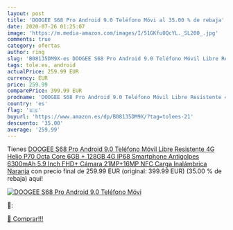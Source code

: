 ```yaml
---
layout: post
title: 'DOOGEE S68 Pro Android 9.0 Teléfono Móvi al 35.00 % de rebaja'
date: 2020-07-26 01:25:07
image: 'https://m.media-amazon.com/images/I/51GKfuOQcYL._SL200_.jpg'
comments: true
category: ofertas
author: ring
slug: 'B08135DM9X-es DOOGEE S68 Pro Android 9.0 Teléfono Móvil Libre Resistente...'
tags: tole.es, android
actualPrice: 259.99 EUR
currency: EUR
price: 259.99
comparePrice: 399.99 EUR
prodname: 'DOOGEE S68 Pro Android 9.0 Teléfono Móvil Libre Resistente 4G  Helio P70 Octa Core 6GB + 128GB  4G IP68 Smartphone Antigolpes  6300mAh 5.9 Inch FHD+  Cámara 21MP+16MP  NFC Carga Inalámbrica  Naranja'
country: 'es'
flag: '🇪🇸'
buyurl: 'https://www.amazon.es/dp/B08135DM9X/?tag=tolees-21'
descuento: '35.00'
average: '259.99'
---
```


Tienes [DOOGEE S68 Pro Android 9.0 Teléfono Móvil Libre Resistente 4G  Helio P70 Octa Core 6GB + 128GB  4G IP68 Smartphone Antigolpes  6300mAh 5.9 Inch FHD+  Cámara 21MP+16MP  NFC Carga Inalámbrica  Naranja](https://www.amazon.es/dp/B08135DM9X/?tag=tolees-21) con precio final de  259.99 EUR (original: 399.99 EUR) (35.00 %  de rebaja) aqui!

[![DOOGEE S68 Pro Android 9.0 Teléfono Móvi](https://m.media-amazon.com/images/I/51GKfuOQcYL._SL200_.jpg)](https://www.amazon.es/dp/B08135DM9X/?tag=tolees-21)

🔎:


[🛒 Comprar!!!](https://www.amazon.es/dp/B08135DM9X/?tag=tolees-21)
